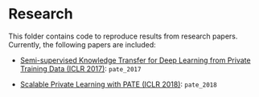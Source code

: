 # Research

This folder contains code to reproduce results from research papers. Currently,
the following papers are included: 

* [Semi-supervised Knowledge Transfer for Deep Learning from Private Training
  Data (ICLR 2017)](https://arxiv.org/abs/1610.05755): `pate_2017`

* [Scalable Private Learning with PATE (ICLR 2018)](https://arxiv.org/abs/1802.08908): `pate_2018`
